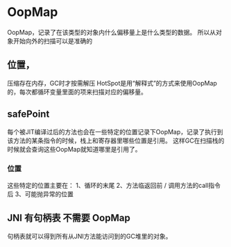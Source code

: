 # OopMap
OopMap，记录了在该类型的对象内什么偏移量上是什么类型的数据。
所以从对象开始向外的扫描可以是准确的
 
## 位置，
压缩存在内存，GC时才按需解压
HotSpot是用“解释式”的方式来使用OopMap的，每次都循环变量里面的项来扫描对应的偏移量。

## safePoint
每个被JIT编译过后的方法也会在一些特定的位置记录下OopMap，记录了执行到该方法的某条指令的时候，栈上和寄存器里哪些位置是引用。
这样GC在扫描栈的时候就会查询这些OopMap就知道哪里是引用了。

### 位置
这些特定的位置主要在： 
1、循环的末尾 
2、方法临返回前 / 调用方法的call指令后 
3、可能抛异常的位置

## JNI 有句柄表 不需要 OopMap
句柄表就可以得到所有从JNI方法能访问到的GC堆里的对象。 